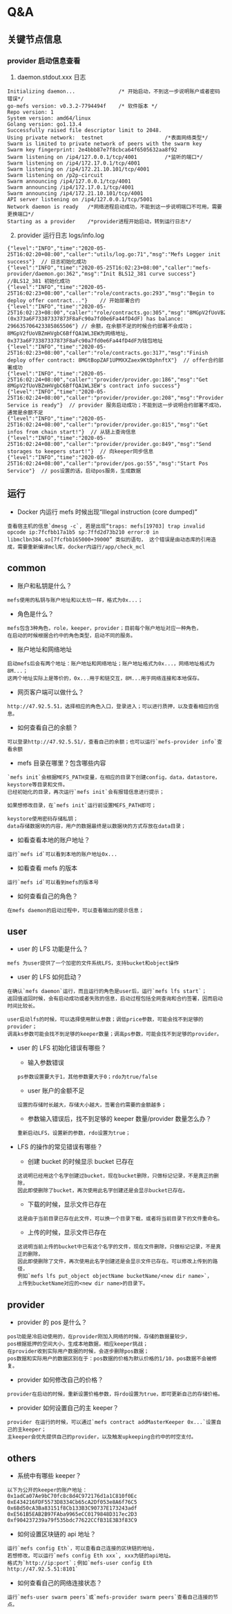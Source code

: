 # Q&A

## 关键节点信息

### provider 启动信息查看

1. daemon.stdout.xxx 日志

```log
Initializing daemon...              /* 开始启动，不到这一步说明账户或者密码错误*/
go-mefs version: v0.3.2-7794494f    /* 软件版本 */
Repo version: 1
System version: amd64/linux
Golang version: go1.13.4
Successfully raised file descriptor limit to 2048.
Using private network:  testnet                    /*表面网络类型*/
Swarm is limited to private network of peers with the swarm key
Swarm key fingerprint: 2e4bbb87e7f8cbca64f6505632aa8f92
Swarm listening on /ip4/127.0.0.1/tcp/4001         /*监听的端口*/
Swarm listening on /ip4/172.17.0.1/tcp/4001
Swarm listening on /ip4/172.21.10.101/tcp/4001
Swarm listening on /p2p-circuit
Swarm announcing /ip4/127.0.0.1/tcp/4001
Swarm announcing /ip4/172.17.0.1/tcp/4001
Swarm announcing /ip4/172.21.10.101/tcp/4001
API server listening on /ip4/127.0.0.1/tcp/5001
Network daemon is ready   /*网络进程启动成功，不能到这一步说明端口不可用，需要更换端口*/
Starting as a provider    /*provider进程开始启动，转到运行日志*/
```

2. provider 运行日志 logs/info.log

```log
{"level":"INFO","time":"2020-05-25T16:02:20+08:00","caller":"utils/log.go:71","msg":"Mefs Logger init success"}  // 日志初始化成功
{"level":"INFO","time":"2020-05-25T16:02:23+08:00","caller":"mefs-provider/daemon.go:362","msg":"Init BLS12_381 curve success"}  //BLS12_381 初始化成功
{"level":"INFO","time":"2020-05-25T16:02:23+08:00","caller":"role/contracts.go:293","msg":"Begin to deploy offer contract..."}    // 开始部署合约
{"level":"INFO","time":"2020-05-25T16:02:23+08:00","caller":"role/contracts.go:305","msg":"8MGpV2fUoVBZmHVgbC6BffQA1WL3EW (0x373a6F73387337873F8aFc90a7fd0e6Fa44fD4dF) has balance: 296635706423385865506"} // 余额，在余额不足的时候合约部署不会成功；8MGpV2fUoVBZmHVgbC6BffQA1WL3EW为网络地址，0x373a6F73387337873F8aFc90a7fd0e6Fa44fD4dF为钱包地址
{"level":"INFO","time":"2020-05-25T16:02:23+08:00","caller":"role/contracts.go:317","msg":"Finish deploy offer contract: 8MGtBopZAF1UPMXXZaex9KtDphnftX"}  // offer合约部署成功
{"level":"INFO","time":"2020-05-25T16:02:24+08:00","caller":"provider/provider.go:186","msg":"Get 8MGpV2fUoVBZmHVgbC6BffQA1WL3EW's contract info success"}
{"level":"INFO","time":"2020-05-25T16:02:24+08:00","caller":"provider/provider.go:208","msg":"Provider Service is ready"}  // provider 服务启动成功；不能到这一步说明合约部署不成功，通常是余额不足
{"level":"INFO","time":"2020-05-25T16:02:24+08:00","caller":"provider/provider.go:815","msg":"Get infos from chain start!"}  // 从链上查询信息
{"level":"INFO","time":"2020-05-25T16:02:24+08:00","caller":"provider/provider.go:849","msg":"Send storages to keepers start!"}  // 向keeper同步信息
{"level":"INFO","time":"2020-05-25T16:02:24+08:00","caller":"provider/pos.go:55","msg":"Start Pos Service"}  // pos设置的话，启动pos服务，生成数据
```

## 运行

- Docker 内运行 mefs 时候出现“Illegal instruction (core dumped)”

```
查看宿主机的信息`dmesg -c`, 若是出现“traps: mefs[19703] trap invalid opcode ip:7fcfbb17a1b5 sp:7ffd2d73b210 error:0 in libmclbn384.so[7fcfbb165000+39000” 类似的语句， 这个错误是由动态库的引用造成，需要重新编译mcl库，docker内运行/app/check_mcl
```

## common

- 账户和私钥是什么？

```
mefs使用的私钥与账户地址和以太坊一样，格式为0x...；
```

- 角色是什么？

```
mefs包含3种角色，role，keeper，provider；目前每个账户地址对应一种角色，
在启动的时候根据合约中的角色类型，启动不同的服务。
```

- 账户地址和网络地址

```
启动mefs后会有两个地址：账户地址和网络地址；账户地址格式为0x...，网络地址格式为8M...；
这两个地址实际上是等价的，0x...用于和链交互，8M...用于网络连接和本地保存。
```

- 网页客户端可以做什么？

```
http://47.92.5.51，选择相应的角色入口，登录进入；可以进行质押，以及查看相应的信息。
```

- 如何查看自己的余额？

```
可以登录http://47.92.5.51/，查看自己的余额；也可以运行`mefs-provider info`查看余额
```

- mefs 目录在哪里？包含哪些内容

```
`mefs init`会根据MEFS_PATH变量，在相应的目录下创建config，data，datastore，keystore等目录和文件。
已经初始化的目录，再次运行`mefs init`会有报错信息进行提示；

如果想修改目录，在`mefs init`运行前设置MEFS_PATH即可；

keystore使用密码存储私钥；
data存储数据块的内容，用户的数据最终是以数据块的方式存放在data目录；
```

- 如看查看本地的账户地址？

```
运行`mefs id`可以看到本地的账户地址0x...
```

- 如看查看 mefs 的版本

```
运行`mefs id`可以看到mefs的版本号
```

- 如何查看自己的角色？

```
在mefs daemon的启动过程中，可以查看输出的提示信息；
```

## user

- user 的 LFS 功能是什么？

```
mefs 为user提供了一个加密的文件系统LFS，支持bucket和object操作
```

- user 的 LFS 如何启动？

```
在确认`mefs daemon`运行，而且运行的角色是user后，运行`mefs lfs start`；
返回值返回时候，会有启动成功或者失败的信息，启动过程包括全网查询和合约签署，因而启动时间比较长。

user启动lfs的时候，可以选择使用默认参数；调低price参数，可能会找不到足够的provider；
调高ks参数可能会找不到足够的keeper数量；调高ps参数，可能会找不到足够的provider。
```

- user 的 LFS 初始化错误有哪些？

  - 输入参数错误

  ```
  ps参数设置要大于1，其他参数要大于0；rdo为true/false
  ```

  - user 账户的金额不足

  ```
  设置的存储时长越大，存储大小越大，签署合约需要的金额越多；
  ```

  - 参数输入错误后，找不到足够的 keeper 数量/provider 数量怎么办？

  ```
  重新启动LFS，设置新的参数，rdo设置为true；
  ```

- LFS 的操作的常见错误有哪些？

  - 创建 bucket 的时候显示 bucket 已存在

  ```
  这说明已经用这个名字创建过bucket，现在bucket删除，只做标记记录，不是真正的删除，
  因此即使删除了bucket，再次使用此名字创建还是会显示bucket已存在。
  ```

  - 下载的时候，显示文件已存在

  ```
  这是由于当前目录已存在此文件，可以换一个目录下载，或者将当前目录下的文件重命名。
  ```

  - 上传的时候，显示文件已存在

  ```
  这说明当前上传的bucket中已有这个名字的文件，现在文件删除，只做标记记录，不是真正的删除，
  因此即使删除了文件，再次使用此名字创建还是会显示文件已存在。可以修改上传到的路径，
  例如`mefs lfs put_object objectName bucketName/<new dir name>`，
  上传到bucketName对应的<new dir name>的目录下。
  ```

## provider

- provider 的 pos 是什么？

```
pos功能是冷启动使用的，在provider刚加入网络的时候，存储的数据量较少，
pos根据抵押的空间大小，生成本地数据，相应keeper挑战；
在provider收到实际用户数据的时候，会逐步删除pos数据；
pos数据和实际用户的数据区别在于：pos数据的价格为默认价格的1/10，pos数据不会被修复。
```

- provider 如何修改自己的价格？

```
provider在启动的时候，重新设置价格参数，将rdo设置为true，即可更新自己的存储价格。
```

- provider 如何设置自己的主 keeper？

```
provider 在运行的时候，可以通过`mefs contract addMasterKeeper 0x...`设置自己的主keeper；
主keeper会优先提供自己的provider，以及触发upkeeping合约中的时空支付。
```

## others

- 系统中有哪些 keeper？

```
以下为公开的keeper的账户地址：
0x1adCa07Ae9bC70fc8c8d4C972176d1a1C810f0Ec
0xE434216FDF5573D8334Cb65cA2Df053e8A6f76C5
0x6Bd50cA3Ba83151f8Cb133B3C90737E173243adf
0xE561B5EAB2B97FAba9965eCC0179848D317ec2D3
0xf904237239a79f535bdc77622CCfB31E3B3f83C9
```

- 如何设置区块链的 api 地址？

```
运行`mefs config Eth`，可以查看自己连接的区块链的地址，
若想修改，可以运行`mefs config Eth xxx`, xxx为链的api地址。
格式为`http://ip:port`；例如`mefs-user config Eth http://47.92.5.51:8101`
```

- 如何查看自己的网络连接状态？

```
运行`mefs-user swarm peers`或`mefs-provider swarm peers`查看自己连接的节点。
```
